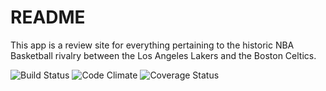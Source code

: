 # README

This app is a review site for everything pertaining to the historic NBA Basketball rivalry between the Los Angeles Lakers and the Boston Celtics.


![Build Status](https://codeship.com/projects/8d991f30-0f22-0135-07fc-6e1e0c265962/status?branch=master)
![Code Climate](https://codeclimate.com/github/mikesilb/lakers_vs_celtics.png)
![Coverage Status](https://coveralls.io/repos/mikesilb/lakers_vs_celtics/badge.png)
